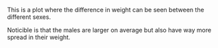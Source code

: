 This is a plot where the difference in weight can be seen between the different sexes.

Noticible is that the males are larger on average but also have way more spread in their weight.
